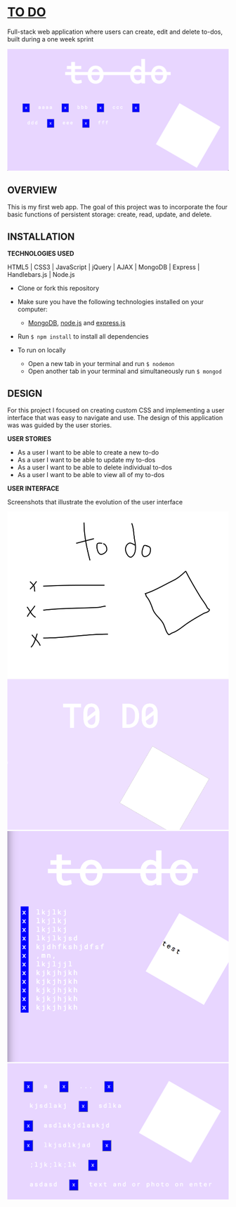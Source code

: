 # [TO DO](https://floating-harbor-32363.herokuapp.com/)
Full-stack web application where users can create, edit and delete to-dos, built during a one week sprint

![](assets/assets1.png?raw=true)


## OVERVIEW
This is my first web app. The goal of this project was to incorporate the four basic functions of persistent storage: create, read, update, and delete.

## INSTALLATION
**TECHNOLOGIES USED**

HTML5 | CSS3 | JavaScript | jQuery | AJAX | MongoDB | Express | Handlebars.js | Node.js

* Clone or fork this repository

* Make sure you have the following technologies installed on your computer:
  * [MongoDB](https://www.mongodb.com/download-center#community), [node.js](https://nodejs.org/) and [express.js](https://expressjs.com/)

* Run `$ npm install` to install all dependencies

* To run on locally
  * Open a new tab in your terminal and run `$ nodemon`
  * Open another tab in your terminal and simultaneously run `$ mongod`

## DESIGN
For this project I focused on creating custom CSS and implementing a user interface that was easy to navigate and use. The design of this application was was guided by the user stories.

**USER STORIES**

* As a user I want to be able to create a new to-do
* As a user I want to be able to update my to-dos
* As a user I want to be able to delete individual to-dos
* As a user I want to be able to view all of my to-dos

**USER INTERFACE**

Screenshots that illustrate the evolution of the user interface

![](assets/assets2.png?raw=true)
![](assets/assets3.png?raw=true)
![](assets/assets4.png?raw=true)
![](assets/assets5.png?raw=true)
